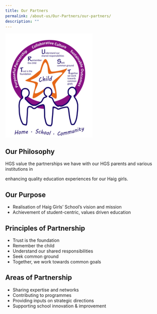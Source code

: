 ```yaml
---
title: Our Partners
permalink: /about-us/Our-Partners/our-partners/
description: ""
---
```

<img src="/images/Partnership.jpeg" style="width:55%">


Our Philosophy
--------------

HGS value the partnerships we have with our HGS parents and various institutions in

enhancing quality education experiences for our Haig girls.

Our Purpose
-----------

* Realisation of Haig Girls’ School’s vision and mission
* Achievement of student-centric, values driven education&nbsp;&nbsp;

Principles of Partnership
-------------------------

*   Trust is the foundation
*   Remember the child
*   Understand our shared responsibilities
*   Seek common ground
*   Together, we work towards common goals

Areas of Partnership
--------------------

* Sharing expertise and networks
* Contributing to programmes
* Providing inputs on strategic directions
* Supporting school innovation &amp; improvement